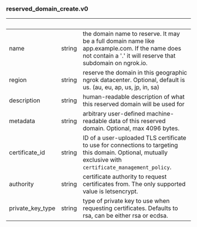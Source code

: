 
### reserved_domain_create.v0

| &nbsp; | &nbsp; | &nbsp; |
|---|---|---|
| name | string | the domain name to reserve. It may be a full domain name like app.example.com. If the name does not contain a '.' it will reserve that subdomain on ngrok.io. |
| region | string | reserve the domain in this geographic ngrok datacenter. Optional, default is us. (au, eu, ap, us, jp, in, sa) |
| description | string | human-readable description of what this reserved domain will be used for |
| metadata | string | arbitrary user-defined machine-readable data of this reserved domain. Optional, max 4096 bytes. |
| certificate_id | string | ID of a user-uploaded TLS certificate to use for connections to targeting this domain. Optional, mutually exclusive with `certificate_management_policy`. |
| authority | string | certificate authority to request certificates from. The only supported value is letsencrypt. |
| private_key_type | string | type of private key to use when requesting certificates. Defaults to rsa, can be either rsa or ecdsa. |